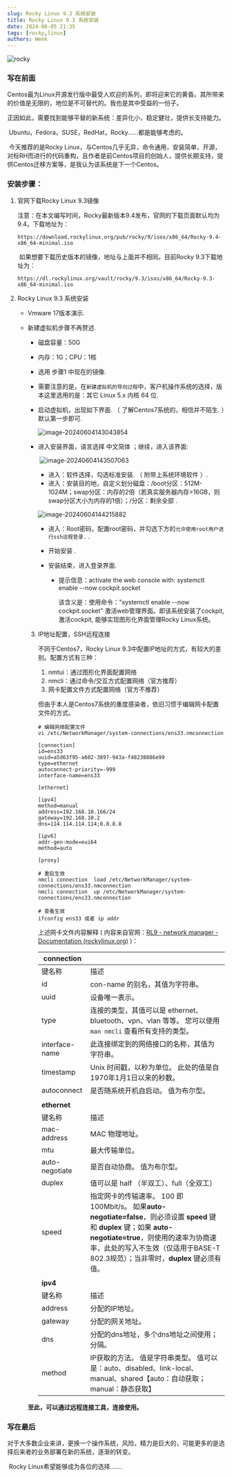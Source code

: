 ```yaml
---
slug: Rocky Linux 9.3 系统安装
title: Rocky Linux 9.3 系统安装
date: 2024-06-05 21:35
tags: [rocky,linux]
authors: Week
---
```

<!-- ![logo](/assets/images/rockylinux.jpg) -->
![rocky](/assets/images/rockylinux.jpg)
### 写在前面

​		Centos最为Linux开源发行版中最受人欢迎的系列，即将迎来它的黄昏。其所带来的价值是无限的，地位是不可替代的。我也是其中受益的一份子。

​		正因如此，需要找到能够平替的新系统：差异化小，稳定健壮，提供长支持能力。

​		Ubuntu，Fedora，SUSE，RedHat，Rocky......都是能够考虑的。

​		今天推荐的是Rocky Linux，与Centos几乎无异，命令通用，安装简单，开源，对标RH而进行的代码重构，且作者是前Centos项目的创始人，提供长期支持，提供Centos迁移方案等，是我认为该系统是下一个Centos。


<!-- truncate -->


### 安装步骤：

1. 官网下载Rocky Linux 9.3镜像

   注意：在本文编写时间，Rocky最新版本9.4发布，官网的下载页面默认均为9.4，下载地址为：

   ```shell
   https://download.rockylinux.org/pub/rocky/9/isos/x86_64/Rocky-9.4-x86_64-minimal.iso
   ```

   ​			如果想要下载历史版本的镜像，地址与上面并不相同。目前Rocky 9.3下载地址为：

   ```shell
   https://dl.rockylinux.org/vault/rocky/9.3/isos/x86_64/Rocky-9.3-x86_64-minimal.iso
   ```

   

2. Rocky Linux 9.3 系统安装

   * Vmware 17版本演示.

   * 新建虚拟机步骤不再赘述. 

     * 磁盘容量：50G

     * 内存：1G；CPU：1核

     * 选用 步骤1 中现在的镜像.

     * 需要注意的是，在`新建虚拟机的导向过程`中，客户机操作系统的选择，版本这里选用的是：其它 Linux 5.x 内核 64 位. 

     * 启动虚拟机，出现如下界面. （ 了解Centos7系统的，相信并不陌生. ）默认第一步即可. 

       ![image-20240604143043854](/images/04-rocky_linux/image-20240604143043854.png)

     * 进入安装界面，语言选择 中文简体 ；继续，进入该界面: 

       ​	![image-20240604143507063](/images/04-rocky_linux/image-20240604143507063.png)

       * 进入：软件选择，勾选标准安装. （ 附带上系统环境软件 ）.
       * 进入：安装目的地，自定义划分磁盘：/boot分区：512M-1024M；swap分区：内存的2倍（若真实服务器内存>16GB，则swap分区大小为内存的1倍）；/分区：剩余全部 .

       ![image-20240604144215882](/images/04-rocky_linux/image-20240604144215882.png)

       * 进入：Root密码，配置root密码，并勾选下方的`允许使用root用户进行ssh远程登录.` .

       * 开始安装 . 

       * 安装结束，进入登录界面. 

         * 提示信息：activate the web console with:  systemctl enable --now cockpit.socket

           该含义是：使用命令："systemctl enable --now cockpit.socket" 激活web管理界面。即该系统安装了cockpit, 激活cockpit, 能够实现图形化界面管理Rocky Linux系统。

     3. IP地址配置，SSH远程连接

        不同于Centos7，Rocky Linux 9.3中配置IP地址的方式，有较大的差别。配置方式有三种：

        1. nmtui：通过图形化界面配置网络
        2. nmcli：通过命令/交互方式配置网络（官方推荐）
        3. 网卡配置文件方式配置网络（官方不推荐）

        但由于本人是Centos7系统的重度感染者，依旧习惯于编辑网卡配置文件的方式。

        ```shell
        # 编辑网络配置文件
        vi /etc/NetworkManager/system-connections/ens33.nmconnection
        
        [connection]
        id=ens33
        uuid=a5d63f95-a602-3897-943a-f48238886e99
        type=ethernet
        autoconnect-priority=-999
        interface-name=ens33
        
        [ethernet]
        
        [ipv4]
        method=manual
        address=192.168.10.166/24
        gateway=192.168.10.2
        dns=114.114.114.114;8.8.8.8
        
        [ipv6]
        addr-gen-mode=eui64
        method=auto
        
        [proxy]
        
        # 重启生效
        nmcli connection  load /etc/NetworkManager/system-connections/ens33.nmconnection
        nmcli connection  up /etc/NetworkManager/system-connections/ens33.nmconnection 
        
        # 查看生效
        ifconfig ens33 或者 ip addr
        ```

        上述网卡文件内容解释 ( 内容来自官网：[RL9 - network manager - Documentation (rockylinux.org)](https://docs.rockylinux.org/zh/gemstones/network/RL9_network_manager/?h=networkmanager) )：

        | connection     |                                                              |
        | -------------- | ------------------------------------------------------------ |
        | 键名称         | 描述                                                         |
        | id             | con-name 的别名，其值为字符串。                              |
        | uuid           | 设备唯一表示。                                               |
        | type           | 连接的类型，其值可以是 ethernet、bluetooth、vpn、vlan 等等。 您可以使用 `man nmcli` 查看所有支持的类型。 |
        | interface-name | 此连接绑定到的网络接口的名称，其值为字符串。                 |
        | timestamp      | Unix 时间戳，以秒为单位。 此处的值是自1970年1月1日以来的秒数。 |
        | autoconnect    | 是否随系统开机自启动。 值为布尔型。                          |
        |                |                                                              |
        | **ethernet**   |                                                              |
        | 键名称         | 描述                                                         |
        | mac-address    | MAC 物理地址。                                               |
        | mtu            | 最大传输单位。                                               |
        | auto-negotiate | 是否自动协商。 值为布尔型。                                  |
        | duplex         | 值可以是 half （半双工）、full（全双工）                     |
        | speed          | 指定网卡的传输速率。 100 即 100Mbit/s。 如果**auto-negotiate=false**，则必须设置 **speed** 键和 **duplex** 键；如果 **auto-negotiate=true**，则使用的速率为协商速率，此处的写入不生效（仅适用于BASE-T 802.3规范）；当非零时，**duplex** 键必须有值。 |
        |                |                                                              |
        | **ipv4**       |                                                              |
        | 键名称         | 描述                                                         |
        | address        | 分配的IP地址。                                               |
        | gateway        | 分配的网关地址。                                             |
        | dns            | 分配的dns地址，多个dns地址之间使用；分隔。                   |
        | method         | IP获取的方法。 值是字符串类型。 值可以是：auto、disabled、link-local、manual、shared【auto：自动获取；manual：静态获取】 |

     

     **至此，可以通过远程连接工具，连接使用。**
### 写在最后

​			对于大多数企业来讲，更换一个操作系统，风险，精力是巨大的，可能更多的是选择后来者的业务部署在新的系统，逐渐的转变。

​			Rocky Linux希望能够成为各位的选择.......

​	

